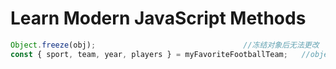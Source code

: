 # Learn Modern JavaScript Methods

```js
Object.freeze(obj);									//冻结对象后无法更改
const { sport, team, year, players } = myFavoriteFootballTeam;   //object destructuring
```

